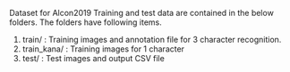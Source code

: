 Dataset for Alcon2019
Training and test data are contained in the below folders.
The folders have following items.

1. train/ : Training images and annotation file for 3 character recognition.
2. train_kana/ : Training images for 1 character
3. test/ : Test images and output CSV file


